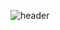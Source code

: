 ![header](https://capsule-render.vercel.app/api?type=transparent&color=#4B0082&height=500&section=header&text=Jeong%20Seok%20Hyeon&fontSize=80)
